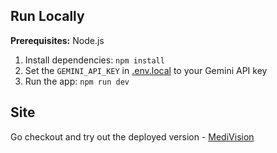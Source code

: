 ## Run Locally

**Prerequisites:**  Node.js


1. Install dependencies:
   `npm install`
2. Set the `GEMINI_API_KEY` in [.env.local](.env.local) to your Gemini API key
3. Run the app:
   `npm run dev`

## Site 

Go checkout and try out the deployed version - [MediVision](https://medivision-drug-action-visualizer.netlify.app/)

